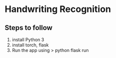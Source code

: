 # Handwriting Recognition 

## Steps to follow

1. install Python 3
2. install torch, flask
3. Run the app using > python flask run

